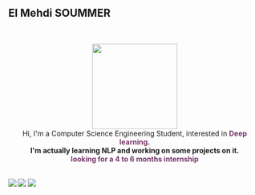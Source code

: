 ## **El Mehdi SOUMMER** 
 <br>

<p align="center" >
    <img width="170" src="https://media1.giphy.com/media/c9IdCLK8TDv1e/giphy.gif?cid=ecf05e47zz97ld4gat60vg1tygxuycdfqnyp7rnbho2nnbjh&rid=giphy.gif&ct=g"/> <br>
    Hi, I'm a Computer Science Engineering Student, interested in <b><font color="#763568">Deep learning</font>.
    <br>
    I'm actually learning NLP and working on some projects on it.
    <br>
    <font color="#763568">looking for a 4 to 6 months internship</font>
 <br>
 <br>
 
[<img src="https://img.shields.io/badge/LinkedIn-soummermehdi-informational?style=for-the-badge&labelColor=black&logo=linkedin&logoColor=cd5c5c&&color=cd5c5c"/>][linkedin]
[<img src="https://img.shields.io/badge/Twitter-@SoummerM-informational?style=for-the-badge&labelColor=black&logo=twitter&logoColor=5b84c4&color=5b84c4"/>][twitter]
[<img src="https://img.shields.io/badge/Gmail-soummermehdi1611@gmail.com-informational?style=for-the-badge&labelColor=black&logo=gmail&logoColor=2c599D&&color=2c599D"/>][gmail]
 

[linkedin]: https://www.linkedin.com/in/soummermehdi/
[twitter]: https://twitter.com/SoummerM
[gmail]: mailto:soummermehdi1611@gmail.com

